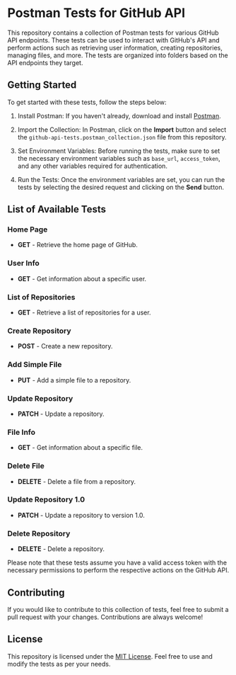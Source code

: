 # Postman Tests for GitHub API

This repository contains a collection of Postman tests for various GitHub API endpoints. These tests can be used to interact with GitHub's API and perform actions such as retrieving user information, creating repositories, managing files, and more. The tests are organized into folders based on the API endpoints they target.

## Getting Started

To get started with these tests, follow the steps below:

1. Install Postman: If you haven't already, download and install [Postman](https://www.postman.com/downloads/).

2. Import the Collection: In Postman, click on the **Import** button and select the `github-api-tests.postman_collection.json` file from this repository.

3. Set Environment Variables: Before running the tests, make sure to set the necessary environment variables such as `base_url`, `access_token`, and any other variables required for authentication.

4. Run the Tests: Once the environment variables are set, you can run the tests by selecting the desired request and clicking on the **Send** button.

## List of Available Tests

### Home Page
- **GET** - Retrieve the home page of GitHub.

### User Info
- **GET** - Get information about a specific user.

### List of Repositories
- **GET** - Retrieve a list of repositories for a user.

### Create Repository
- **POST** - Create a new repository.

### Add Simple File
- **PUT** - Add a simple file to a repository.

### Update Repository
- **PATCH** - Update a repository.

### File Info
- **GET** - Get information about a specific file.

### Delete File
- **DELETE** - Delete a file from a repository.

### Update Repository 1.0
- **PATCH** - Update a repository to version 1.0.

### Delete Repository
- **DELETE** - Delete a repository.

Please note that these tests assume you have a valid access token with the necessary permissions to perform the respective actions on the GitHub API.

## Contributing

If you would like to contribute to this collection of tests, feel free to submit a pull request with your changes. Contributions are always welcome!

## License

This repository is licensed under the [MIT License](LICENSE). Feel free to use and modify the tests as per your needs.
